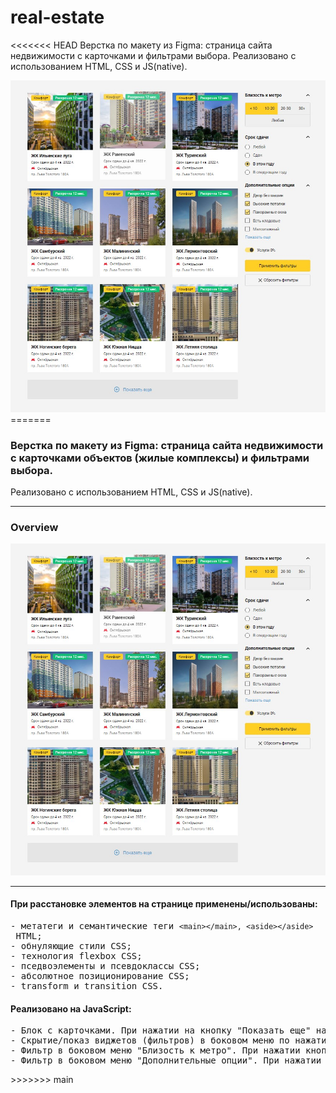 # real-estate

<<<<<<< HEAD
Верстка по макету из Figma: страница сайта недвижимости с карточками и фильтрами выбора. Реализовано с использованием HTML, CSS и JS(native).

<img src="overview_real-estate.jpg" />
=======

<h3>Верстка по макету из Figma: страница сайта недвижимости с карточками объектов (жилые комплексы) и фильтрами выбора.</h3>
<p>Реализовано с использованием HTML, CSS и JS(native).</p>
<hr/>

<h3>Overview</h3>

<img src="overview_real-estate.jpg" />

<hr/>

<h4>При расстановке элементов на странице применены/использованы:</h4>
<pre>
- метатеги и семантические теги <code>&lt;main>&lt;/main>, &lt;aside>&lt;/aside></code> HTML;
- обнуляющие стили CSS;
- технология flexbox CSS;
- пседвоэлементы и псевдоклассы CSS;
- абсолютное позиционирование CSS;
- transform и transition CSS.
</pre>

<h4>Реализовано на JavaScript:</h4>
<pre>
- Блок с карточками. При нажатии на кнопку "Показать еще" на странице появляются еще 3 карточки. Название кнопки изменяется на "Скрыть";
- Скрытие/показ виджетов (фильтров) в боковом меню по нажатию на Тайтл или стрелку соответствующего виджета (фильтра);
- Фильтр в боковом меню "Близость к метро". При нажатии кнопки "Любая" снимается выбор с остальных кнопок виджета "Близость к метро";
- Фильтр в боковом меню "Дополнительные опции". При нажатии на кнопку "Показать еще" в этом виджете появляются еще 3 доп. опции. Название кнопки изменяется на "Скрыть".
</pre>
>>>>>>> main
